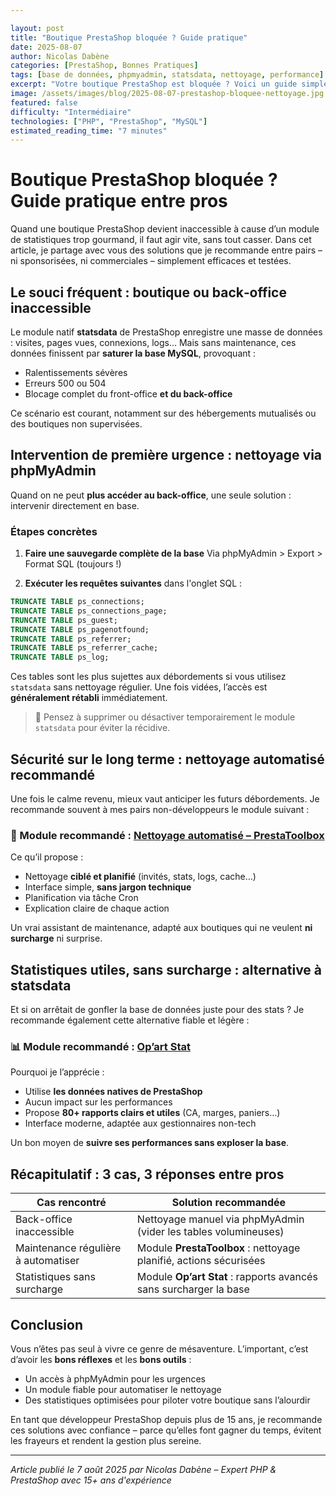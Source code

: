 ```yaml
---

layout: post
title: "Boutique PrestaShop bloquée ? Guide pratique"
date: 2025-08-07
author: Nicolas Dabène
categories: [PrestaShop, Bonnes Pratiques]
tags: [base de données, phpmyadmin, statsdata, nettoyage, performance]
excerpt: "Votre boutique PrestaShop est bloquée ? Voici un guide simple entre pros pour nettoyer la base de données, éviter les surcharges et reprendre le contrôle."
image: /assets/images/blog/2025-08-07-prestashop-bloquee-nettoyage.jpg
featured: false
difficulty: "Intermédiaire"
technologies: ["PHP", "PrestaShop", "MySQL"]
estimated_reading_time: "7 minutes"
---
```


# Boutique PrestaShop bloquée ? Guide pratique entre pros

Quand une boutique PrestaShop devient inaccessible à cause d’un module de statistiques trop gourmand, il faut agir vite, sans tout casser.
Dans cet article, je partage avec vous des solutions que je recommande entre pairs – ni sponsorisées, ni commerciales – simplement efficaces et testées.

## Le souci fréquent : boutique ou back‑office inaccessible

Le module natif **statsdata** de PrestaShop enregistre une masse de données : visites, pages vues, connexions, logs…
Mais sans maintenance, ces données finissent par **saturer la base MySQL**, provoquant :

* Ralentissements sévères
* Erreurs 500 ou 504
* Blocage complet du front-office **et du back-office**

Ce scénario est courant, notamment sur des hébergements mutualisés ou des boutiques non supervisées.

## Intervention de première urgence : nettoyage via phpMyAdmin

Quand on ne peut **plus accéder au back-office**, une seule solution : intervenir directement en base.

### Étapes concrètes

1. **Faire une sauvegarde complète de la base**
   Via phpMyAdmin > Export > Format SQL (toujours !)

2. **Exécuter les requêtes suivantes** dans l'onglet SQL :

```sql
TRUNCATE TABLE ps_connections;
TRUNCATE TABLE ps_connections_page;
TRUNCATE TABLE ps_guest;
TRUNCATE TABLE ps_pagenotfound;
TRUNCATE TABLE ps_referrer;
TRUNCATE TABLE ps_referrer_cache;
TRUNCATE TABLE ps_log;
```

Ces tables sont les plus sujettes aux débordements si vous utilisez `statsdata` sans nettoyage régulier.
Une fois vidées, l’accès est **généralement rétabli** immédiatement.

> 🔐 Pensez à supprimer ou désactiver temporairement le module `statsdata` pour éviter la récidive.

## Sécurité sur le long terme : nettoyage automatisé recommandé

Une fois le calme revenu, mieux vaut anticiper les futurs débordements.
Je recommande souvent à mes pairs non-développeurs le module suivant :

### 🔧 Module recommandé : [Nettoyage automatisé – PrestaToolbox](https://www.prestatoolbox.fr/outils-administration/457-automatisez-le-nettoyage-de-votre-boutique-prestashop.html)

Ce qu’il propose :

* Nettoyage **ciblé et planifié** (invités, stats, logs, cache…)
* Interface simple, **sans jargon technique**
* Planification via tâche Cron
* Explication claire de chaque action

Un vrai assistant de maintenance, adapté aux boutiques qui ne veulent **ni surcharge** ni surprise.

## Statistiques utiles, sans surcharge : alternative à statsdata

Et si on arrêtait de gonfler la base de données juste pour des stats ?
Je recommande également cette alternative fiable et légère :

### 📊 Module recommandé : [Op’art Stat](https://www.store-opart.fr/p/50-module-de-statistiques-pour-prestashop.html)

Pourquoi je l’apprécie :

* Utilise **les données natives de PrestaShop**
* Aucun impact sur les performances
* Propose **80+ rapports clairs et utiles** (CA, marges, paniers…)
* Interface moderne, adaptée aux gestionnaires non-tech

Un bon moyen de **suivre ses performances sans exploser la base**.

## Récapitulatif : 3 cas, 3 réponses entre pros

| Cas rencontré                       | Solution recommandée                                              |
| ----------------------------------- | ----------------------------------------------------------------- |
| Back-office inaccessible            | Nettoyage manuel via phpMyAdmin (vider les tables volumineuses)   |
| Maintenance régulière à automatiser | Module **PrestaToolbox** : nettoyage planifié, actions sécurisées |
| Statistiques sans surcharge         | Module **Op’art Stat** : rapports avancés sans surcharger la base |

## Conclusion

Vous n’êtes pas seul à vivre ce genre de mésaventure.
L’important, c’est d’avoir les **bons réflexes** et les **bons outils** :

* Un accès à phpMyAdmin pour les urgences
* Un module fiable pour automatiser le nettoyage
* Des statistiques optimisées pour piloter votre boutique sans l’alourdir

En tant que développeur PrestaShop depuis plus de 15 ans, je recommande ces solutions avec confiance – parce qu’elles font gagner du temps, évitent les frayeurs et rendent la gestion plus sereine.

---

*Article publié le 7 août 2025 par Nicolas Dabène – Expert PHP & PrestaShop avec 15+ ans d'expérience*
